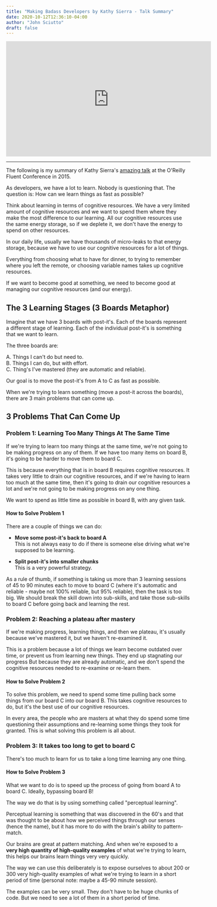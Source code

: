 ```yaml
---
title: "Making Badass Developers by Kathy Sierra - Talk Summary" 
date: 2020-10-12T12:36:10-04:00 
author: "John Sciutto" 
draft: false
---
```


<iframe style="margin: 0 auto;"width="560" height="315" src="https://www.youtube.com/embed/FKTxC9pl-WM" frameborder="0" allow="accelerometer; autoplay; clipboard-write; encrypted-media; gyroscope; picture-in-picture" allowfullscreen></iframe>

----

The following is my summary of Kathy Sierra's [amazing talk](https://www.youtube.com/watch?v=FKTxC9pl-WM&ab_channel=O%27Reilly) at the O'Reilly Fluent
Conference in 2015.

As developers, we have a lot to learn. Nobody is questioning that. The
question is: How can we learn things as fast as possible?

Think about learning in terms of cognitive resources. We have a very limited
amount of cognitive resources and we want to spend them where they make the
most difference to our learning. All our cognitive resources use the same
energy storage, so if we deplete it, we don't have the energy to spend on
other resources.

In our daily life, usually we have thousands of micro-leaks to that energy
storage, because we have to use our cognitive resources for a lot of
things.

Everything from choosing what to have for dinner, to trying to remember where
you left the remote, or choosing variable names takes up cognitive resources.

If we want to become good at something, we need to become good at managing
our cognitive resources (and our energy).

## The 3 Learning Stages (3 Boards Metaphor)

Imagine that we have 3 boards with post-it's. Each of the boards represent a
different stage of learning. Each of the individual post-it's is something
that we want to learn.

The three boards are:

A. Things I can't do but need to.  
B. Things I can do, but with effort.  
C. Thing's I've mastered (they are automatic and reliable).

Our goal is to move the post-it's from A to C as fast as possible.

When we're trying to learn something (move a post-it across the boards),
there are 3 main problems that can come up.

## 3 Problems That Can Come Up

### Problem 1: Learning Too Many Things At The Same Time

If we're trying to learn too many things at the same time, we're not going
to be making progress on any of them. If we have too many items on board B,
it's going to be harder to move them to board C.

This is because everything that is in board B requires cognitive resources.
It takes very little to drain our cognitive resources, and if we're having
to learn too much at the same time, then it's going to drain our cognitive
resources a lot and we're not going to be making progress on any one thing.

We want to spend as little time as possible in board B, with any given task.

#### How to Solve Problem 1

There are a couple of things we can do:

- **Move some post-it's back to board A**  
  This is not always easy to do if there is someone else driving what we're
supposed to be learning.

- **Split post-it's into smaller chunks**  
  This is a very powerful strategy.

As a rule of thumb, if something is taking us more than 3 learning sessions
of 45 to 90 minutes each to move to board C (where it's automatic and
reliable - maybe not 100% reliable, but 95% reliable), then the task is too
big. We should break the skill down into sub-skills, and take those
sub-skills to board C before going back and learning the rest.

### Problem 2: Reaching a plateau after mastery

If we're making progress, learning things, and then we plateau, it's
usually because we've mastered it, but we haven't re-examined it.

This is a problem because a lot of things we learn become outdated over time,
or prevent us from learning new things. They end up stagnating our progress
But because they are already automatic, and we don't spend the cognitive
resources needed to re-examine or re-learn them.

#### How to Solve Problem 2

To solve this problem, we need to spend some time pulling back some things
from our board C into our board B. This takes cognitive resources to do,
but it's the best use of our cognitive resources.

In every area, the people who are masters at what they do spend some time
questioning their assumptions and re-learning some things they took for
granted. This is what solving this problem is all about.

### Problem 3: It takes too long to get to board C

There's too much to learn for us to take a long time learning any one thing.

#### How to Solve Problem 3

What we want to do is to speed up the process of going from board A to board
C. Ideally, bypassing board B!

The way we do that is by using something called "perceptual learning".

Perceptual learning is something that was discovered in the 60's and that was
thought to be about how we perceived things through our senses (hence the
name), but it has more to do with the brain's ability to pattern-match.

Our brains are great at pattern matching. And when we're exposed to a **very
high quantity of high-quality examples** of what we're trying to learn, this
helps our brains learn things very very quickly.

The way we can use this deliberately is to expose ourselves to about 200 or
300 very high-quality examples of what we're trying to learn in a short
period of time (personal note: maybe a 45-90 minute session).

The examples can be very small. They don't have to be huge chunks of code.
But we need to see a lot of them in a short period of time.
